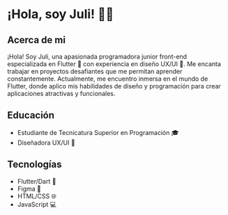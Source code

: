 # ¡Hola, soy Juli! 👋🏻

## Acerca de mi
¡Hola! Soy Juli, una apasionada programadora junior front-end especializada en Flutter 💙 con experiencia en diseño UX/UI 🎨. Me encanta trabajar en proyectos desafiantes que me permitan aprender constantemente. Actualmente, me encuentro inmersa en el mundo de Flutter, donde aplico mis habilidades de diseño y programación para crear aplicaciones atractivas y funcionales.

## Educación
- Estudiante de Tecnicatura Superior en Programación 🎓
- Diseñadora UX/UI 🎨

## Tecnologías
- Flutter/Dart 📱
- Figma 🎨
- HTML/CSS 🌐
- JavaScript 💻
